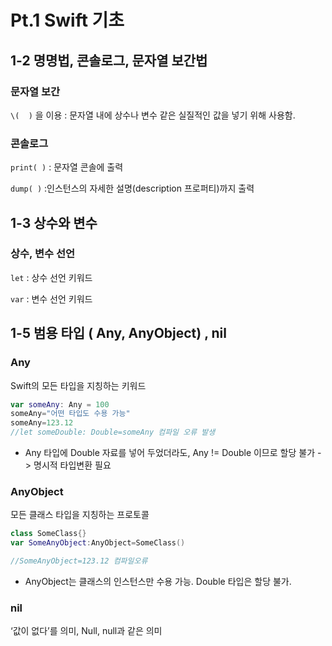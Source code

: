 # Pt.1 Swift 기초
## 1-2 명명법, 콘솔로그, 문자열 보간법

### 문자열 보간

`\(  )` 을 이용 : 문자열 내에 상수나 변수 같은 실질적인 값을 넣기 위해 사용함. 

### 콘솔로그

`print( )` : 문자열 콘솔에 출력

`dump( )` :인스턴스의 자세한 설명(description 프로퍼티)까지 출력

## 1-3 상수와 변수

### 상수, 변수 선언

`let` : 상수 선언 키워드

`var` : 변수 선언 키워드



## 1-5 범용 타입 ( Any, AnyObject) , nil

### Any

Swift의 모든 타입을 지칭하는 키워드

```swift
var someAny: Any = 100
someAny="어떤 타입도 수용 가능"
someAny=123.12
//let someDouble: Double=someAny 컴파일 오류 발생
```

- Any 타입에 Double 자료를 넣어 두었더라도, Any != Double 이므로 할당 불가 -> 명시적 타입변환 필요

### AnyObject

모든 클래스 타입을 지칭하는 프로토콜

```swift
class SomeClass{}
var SomeAnyObject:AnyObject=SomeClass()

//SomeAnyObject=123.12 컴파일오류
```

- AnyObject는 클래스의 인스턴스만 수용 가능. Double 타입은 할당 불가.

### nil

‘값이 없다’를 의미, Null, null과 같은 의미
